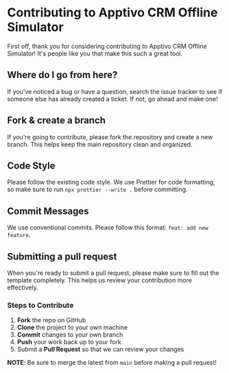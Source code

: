 # Contributing to Apptivo CRM Offline Simulator

First off, thank you for considering contributing to Apptivo CRM Offline Simulator! It's people like you that make this such a great tool.

## Where do I go from here?

If you've noticed a bug or have a question, search the issue tracker to see if someone else has already created a ticket. If not, go ahead and make one!

## Fork & create a branch

If you're going to contribute, please fork the repository and create a new branch. This helps keep the main repository clean and organized.

## Code Style

Please follow the existing code style. We use Prettier for code formatting, so make sure to run `npx prettier --write .` before committing.

## Commit Messages

We use conventional commits. Please follow this format: `feat: add new feature`.

## Submitting a pull request

When you're ready to submit a pull request, please make sure to fill out the template completely. This helps us review your contribution more effectively.

### Steps to Contribute

1.  **Fork** the repo on GitHub
2.  **Clone** the project to your own machine
3.  **Commit** changes to your own branch
4.  **Push** your work back up to your fork
5.  Submit a **Pull Request** so that we can review your changes

**NOTE**: Be sure to merge the latest from `main` before making a pull request! 